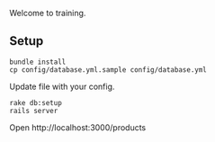 Welcome to training.

## Setup

    bundle install
    cp config/database.yml.sample config/database.yml

Update file with your config.

    rake db:setup
    rails server

Open http://localhost:3000/products
